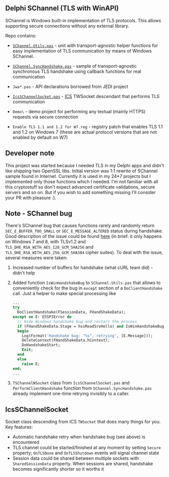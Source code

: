 Delphi SChannel (TLS with WinAPI)
---------------------------------

SChannel is Windows built-in implementation of TLS protocols. This allows supporting secure connections without any external library.

Repo contains:

- [`SChannel.Utils.pas`](https://fr0st-brutal.github.io/Delphi_SChannelTLS/docs/SChannel.Utils.html) - unit with transport-agnostic helper functions for easy implementation of TLS communication by means of Windows SChannel.
  
- [`SChannel.SyncHandshake.pas`](https://fr0st-brutal.github.io/Delphi_SChannelTLS/docs/SChannel.SyncHandshake.html) - sample of transport-agnostic synchronous TLS handshake using callback functions for real communication

- `Jwa*.pas` - API declarations borrowed from JEDI project

- [`IcsSChannelSocket.pas`](https://fr0st-brutal.github.io/Delphi_SChannelTLS/docs/IcsSChannelSocket.html) - [ICS](http://www.overbyte.eu/frame_index.html) TWSocket descendant that performs TLS communication

- `Demo\` - demo project for performing any textual (mainly HTTPS) requests via secure connection

- `Enable TLS 1.1 and 1.2 for W7.reg` - registry patch that enables TLS 1.1 and 1.2 on Windows 7 (these are actual protocol versions that are not enabled by default on W7)

Developer note
--------------

This project was started because I needed TLS in my Delphi apps and didn't like shipping two OpenSSL libs. Initial version was 1:1 rewrite of SChannel sample found in Internet. Currently it is used in my 24*7 projects but I implemented only those functions which I needed. I'm not familiar with all this cryptostuff so don't expect advanced certificate validations, secure servers and so on. But if you wish to add something missing I'll consider your PR with pleasure :).

Note - SChannel bug
-------------------

There's SChannel bug that causes functions rarely and randomly return `SEC_E_BUFFER_TOO_SMALL` or `SEC_E_MESSAGE_ALTERED` status during handshake. Good description of the issue could be found [here](https://github.com/Waffle/waffle/pull/128#issuecomment-163342222) (in brief: it only happens on Windows 7 and 8, with TLSv1.2 and `TLS_DHE_RSA_WITH_AES_128_GCM_SHA256` and `TLS_DHE_RSA_WITH_AES_256_GCM_SHA384` cipher suites). To deal with the issue, several measures were taken:

1. Increased number of buffers for handshake (what cURL team did) - didn't help
2. Added function `IsWinHandshakeBug` to `SChannel.Utils.pas` that allows to conveniently check for the bug in `except` section of a `DoClientHandshake` call. Just a helper to make special processing like

	```pascal
	...
	try
	  DoClientHandshake(FSessionData, FHandShakeData);
	except on E: ESSPIError do
	  // Hide Windows handshake bug and restart the process
	  if (FHandShakeData.Stage = hssReadSrvHello) and IsWinHandshakeBug(E.SecStatus) then
	  begin
	    Log(Format('Handshake bug: "%s", retrying', [E.Message]));
	    DeleteContext(FHandShakeData.hContext);
	    DoHandshakeStart;
	    Exit;
	  end
	  else
	    raise E;
	end;
	...
	```

3. `TSChannelWSocket` class from `IcsSChannelSocket.pas` and `PerformClientHandshake` function from `SChannel.SyncHandshake.pas` already implement one-time retrying invisibly to a caller.

IcsSChannelSocket
-------------------

Socket class descending from ICS `TWSocket` that does many things for you. Key features:

- Automatic handshake retry when handshake bug (see above) is encountered
- TLS channel could be started/finished at any moment by setting `Secure` property; `OnTLSDone` and `OnTLSShutdown` events will signal channel state
- Session data could be shared between multiple sockets with `SharedSessionData` property. When sessions are shared, handshake becomes significantly shorter so it worths it